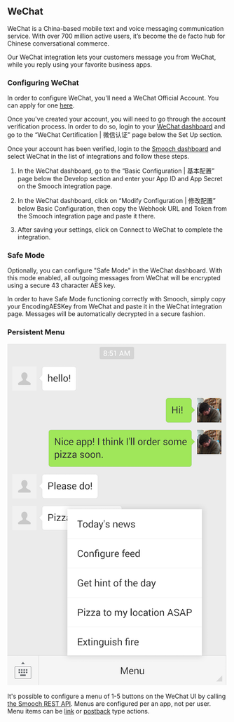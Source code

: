 ## WeChat

WeChat is a China-based mobile text and voice messaging communication service. With over 700 million active users, it’s become the de facto hub for Chinese conversational commerce.

Our WeChat integration lets your customers message you from WeChat, while you reply using your favorite business apps.

### Configuring WeChat

In order to configure WeChat, you'll need a WeChat Official Account. You can apply for one [here](http://apply.wechat.com).

Once you've created your account, you will need to go through the account verification process. In order to do so, login to your [WeChat dashboard](https://mp.weixin.qq.com) and go to the “WeChat Certification | 微信认证” page below the Set Up section.

Once your account has been verified, login to the [Smooch dashboard](https://app.smooch.io) and select WeChat in the list of integrations and follow these steps.

1. In the WeChat dashboard, go to the “Basic Configuration | 基本配置” page below the Develop section and enter your App ID and App Secret on the Smooch integration page.

1. In the WeChat dashboard, click on “Modify Configuration | 修改配置” below Basic Configuration, then copy the Webhook URL and Token from the Smooch integration page and paste it there.

1. After saving your settings, click on Connect to WeChat to complete the integration.

### Safe Mode

Optionally, you can configure "Safe Mode" in the WeChat dashboard. With this mode enabled, all outgoing messages from WeChat will be encrypted using a secure 43 character AES key.

In order to have Safe Mode functioning correctly with Smooch, simply copy your EncodingAESKey from WeChat and paste it in the WeChat integration page. Messages will be automatically decrypted in a secure fashion.

### Persistent Menu

![WeChat Persistent Menu](/images/wechat_menu.png)

It's possible to configure a menu of 1-5 buttons on the WeChat UI by calling [the Smooch REST API](/rest#persistent-menus). Menus are configured per an app, not per user. Menu items can be [link](#links) or [postback](#postbacks) type actions.
